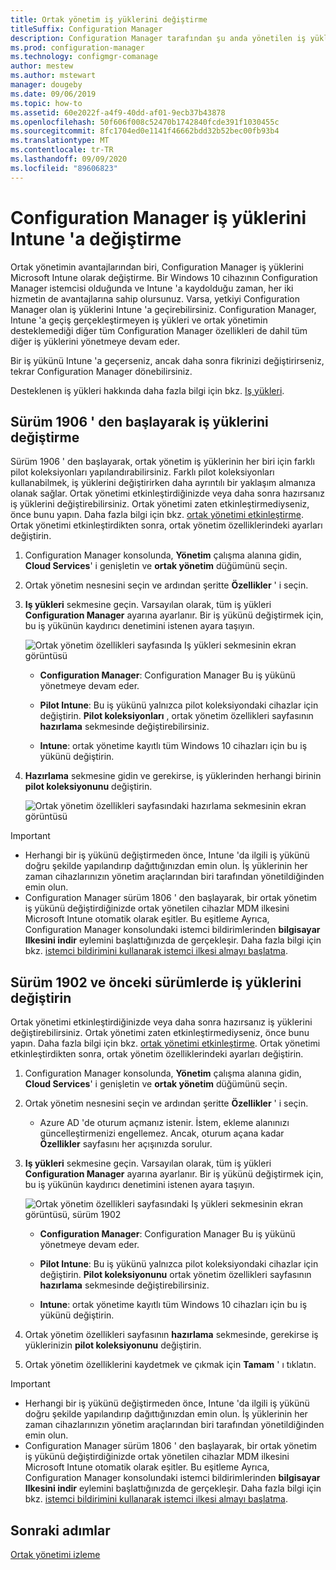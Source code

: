 ```yaml
---
title: Ortak yönetim iş yüklerini değiştirme
titleSuffix: Configuration Manager
description: Configuration Manager tarafından şu anda yönetilen iş yüklerini Microsoft Intune olarak nasıl değiştireceğinizi öğrenin.
ms.prod: configuration-manager
ms.technology: configmgr-comanage
author: mestew
ms.author: mstewart
manager: dougeby
ms.date: 09/06/2019
ms.topic: how-to
ms.assetid: 60e2022f-a4f9-40dd-af01-9ecb37b43878
ms.openlocfilehash: 50f606f008c52470b1742840fcde391f1030455c
ms.sourcegitcommit: 8fc1704ed0e1141f46662bdd32b52bec00fb93b4
ms.translationtype: MT
ms.contentlocale: tr-TR
ms.lasthandoff: 09/09/2020
ms.locfileid: "89606823"
---
```

# <a name="how-to-switch-configuration-manager-workloads-to-intune"></a>Configuration Manager iş yüklerini Intune 'a değiştirme

Ortak yönetimin avantajlarından biri, Configuration Manager iş yüklerini Microsoft Intune olarak değiştirme. Bir Windows 10 cihazının Configuration Manager istemcisi olduğunda ve Intune 'a kaydolduğu zaman, her iki hizmetin de avantajlarına sahip olursunuz. Varsa, yetkiyi Configuration Manager olan iş yüklerini Intune 'a geçirebilirsiniz. Configuration Manager, Intune 'a geçiş gerçekleştirmeyen iş yükleri ve ortak yönetimin desteklemediği diğer tüm Configuration Manager özellikleri de dahil tüm diğer iş yüklerini yönetmeye devam eder.

Bir iş yükünü Intune 'a geçerseniz, ancak daha sonra fikrinizi değiştirirseniz, tekrar Configuration Manager dönebilirsiniz.

Desteklenen iş yükleri hakkında daha fazla bilgi için bkz. [Iş yükleri](workloads.md).

## <a name="switch-workloads-starting-in-version-1906"></a>Sürüm 1906 ' den başlayarak iş yüklerini değiştirme
<!--3555750 FKA 1357954 -->
Sürüm 1906 ' den başlayarak, ortak yönetim iş yüklerinin her biri için farklı pilot koleksiyonları yapılandırabilirsiniz. Farklı pilot koleksiyonları kullanabilmek, iş yüklerini değiştirirken daha ayrıntılı bir yaklaşım almanıza olanak sağlar. Ortak yönetimi etkinleştirdiğinizde veya daha sonra hazırsanız iş yüklerini değiştirebilirsiniz. Ortak yönetimi zaten etkinleştirmediyseniz, önce bunu yapın. Daha fazla bilgi için bkz. [ortak yönetimi etkinleştirme](how-to-enable.md). Ortak yönetimi etkinleştirdikten sonra, ortak yönetim özelliklerindeki ayarları değiştirin.

1. Configuration Manager konsolunda, **Yönetim** çalışma alanına gidin, **Cloud Services**' i genişletin ve **ortak yönetim** düğümünü seçin.  
2. Ortak yönetim nesnesini seçin ve ardından şeritte **Özellikler** ' i seçin.  
3. **Iş yükleri** sekmesine geçin. Varsayılan olarak, tüm iş yükleri **Configuration Manager** ayarına ayarlanır. Bir iş yükünü değiştirmek için, bu iş yükünün kaydırıcı denetimini istenen ayara taşıyın.  

    ![Ortak yönetim özellikleri sayfasında Iş yükleri sekmesinin ekran görüntüsü](media/3555750-co-management-workloads-tab.png)

    - **Configuration Manager**: Configuration Manager Bu iş yükünü yönetmeye devam eder.  

    - **Pilot Intune**: Bu iş yükünü yalnızca pilot koleksiyondaki cihazlar için değiştirin. **Pilot koleksiyonları** , ortak yönetim özellikleri sayfasının **hazırlama** sekmesinde değiştirebilirsiniz.  

    - **Intune**: ortak yönetime kayıtlı tüm Windows 10 cihazları için bu iş yükünü değiştirin.  

4. **Hazırlama** sekmesine gidin ve gerekirse, iş yüklerinden herhangi birinin **pilot koleksiyonunu** değiştirin.
  
   ![Ortak yönetim özellikleri sayfasındaki hazırlama sekmesinin ekran görüntüsü](media/3555750-co-management-staging-tab.png)

> [!Important]  
> - Herhangi bir iş yükünü değiştirmeden önce, Intune 'da ilgili iş yükünü doğru şekilde yapılandırıp dağıttığınızdan emin olun. İş yüklerinin her zaman cihazlarınızın yönetim araçlarından biri tarafından yönetildiğinden emin olun.
> - Configuration Manager sürüm 1806 ' den başlayarak, bir ortak yönetim iş yükünü değiştirdiğinizde ortak yönetilen cihazlar MDM ilkesini Microsoft Intune otomatik olarak eşitler. Bu eşitleme Ayrıca, Configuration Manager konsolundaki istemci bildirimlerinden **bilgisayar Ilkesini indir** eylemini başlattığınızda de gerçekleşir. Daha fazla bilgi için bkz. [istemci bildirimini kullanarak istemci ilkesi almayı başlatma](../core/clients/manage/manage-clients.md#BKMK_PolicyRetrieval). <!--1357377-->

## <a name="switch-workloads-in-version-1902-and-earlier"></a>Sürüm 1902 ve önceki sürümlerde iş yüklerini değiştirin

Ortak yönetimi etkinleştirdiğinizde veya daha sonra hazırsanız iş yüklerini değiştirebilirsiniz. Ortak yönetimi zaten etkinleştirmediyseniz, önce bunu yapın. Daha fazla bilgi için bkz. [ortak yönetimi etkinleştirme](how-to-enable.md). Ortak yönetimi etkinleştirdikten sonra, ortak yönetim özelliklerindeki ayarları değiştirin.

1. Configuration Manager konsolunda, **Yönetim** çalışma alanına gidin, **Cloud Services**' i genişletin ve **ortak yönetim** düğümünü seçin.  

2. Ortak yönetim nesnesini seçin ve ardından şeritte **Özellikler** ' i seçin.
   - Azure AD 'de oturum açmanız istenir. İstem, ekleme alanınızı güncelleştirmenizi engellemez. Ancak, oturum açana kadar **Özellikler** sayfasını her açışınızda sorulur.

3. **Iş yükleri** sekmesine geçin. Varsayılan olarak, tüm iş yükleri **Configuration Manager** ayarına ayarlanır. Bir iş yükünü değiştirmek için, bu iş yükünün kaydırıcı denetimini istenen ayara taşıyın.  

    ![Ortak yönetim özellikleri sayfasındaki Iş yükleri sekmesinin ekran görüntüsü, sürüm 1902](media/properties-workloads.png)

    - **Configuration Manager**: Configuration Manager Bu iş yükünü yönetmeye devam eder.  

    - **Pilot Intune**: Bu iş yükünü yalnızca pilot koleksiyondaki cihazlar için değiştirin. **Pilot koleksiyonunu** ortak yönetim özellikleri sayfasının **hazırlama** sekmesinde değiştirebilirsiniz.  

    - **Intune**: ortak yönetime kayıtlı tüm Windows 10 cihazları için bu iş yükünü değiştirin.  

4. Ortak yönetim özellikleri sayfasının **hazırlama** sekmesinde, gerekirse iş yüklerinizin **pilot koleksiyonunu** değiştirin.

5. Ortak yönetim özelliklerini kaydetmek ve çıkmak için **Tamam** ' ı tıklatın.

> [!Important]  
> - Herhangi bir iş yükünü değiştirmeden önce, Intune 'da ilgili iş yükünü doğru şekilde yapılandırıp dağıttığınızdan emin olun. İş yüklerinin her zaman cihazlarınızın yönetim araçlarından biri tarafından yönetildiğinden emin olun. 
> - Configuration Manager sürüm 1806 ' den başlayarak, bir ortak yönetim iş yükünü değiştirdiğinizde ortak yönetilen cihazlar MDM ilkesini Microsoft Intune otomatik olarak eşitler. Bu eşitleme Ayrıca, Configuration Manager konsolundaki istemci bildirimlerinden **bilgisayar Ilkesini indir** eylemini başlattığınızda de gerçekleşir. Daha fazla bilgi için bkz. [istemci bildirimini kullanarak istemci ilkesi almayı başlatma](../core/clients/manage/manage-clients.md#BKMK_PolicyRetrieval). <!--1357377-->

## <a name="next-steps"></a>Sonraki adımlar

[Ortak yönetimi izleme](how-to-monitor.md)
